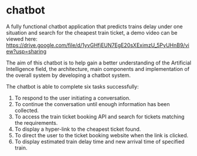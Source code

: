 # chatbot
A fully functional chatbot application that predicts trains delay under one situation and search for the cheapest train ticket, 
a demo video can be viewed here: https://drive.google.com/file/d/1yvGHfjEUN7EgE20sXEximzU_5PyUHnB9/view?usp=sharing

The aim of this chatbot is to help gain a better understanding of the Artificial Intelligence field, the architecture, 
main components and implementation of the overall system by developing a chatbot system.

The chatbot is able to complete six tasks successfully:
1. To respond to the user initiating a conversation.
2. To continue the conversation until enough information has been collected.
3. To access the train ticket booking API and search for tickets matching the requirements.
4. To display a hyper-link to the cheapest ticket found.
5. To direct the user to the ticket booking website when the link is clicked.
6. To display estimated train delay time and new arrival time of specified train.
